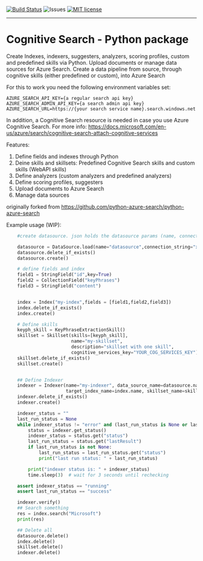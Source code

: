 [![Build Status](https://dev.azure.com/csedevil/Azure%20search%20pyhton/_apis/build/status/python-cognitive-search.azuresearch?branchName=master)](https://dev.azure.com/csedevil/Azure%20search%20pyhton/_build/latest?definitionId=68?branchName=master)
![Issues](https://img.shields.io/github/issues/python-cognitive-search/azuresearch.svg?style=flat)
[![MIT license](https://img.shields.io/badge/license-MIT-brightgreen.svg)](http://opensource.org/licenses/MIT)

---
# Cognitive Search - Python package 

Create Indexes, indexers, suggesters, analyzers, scoring profiles, custom and predefined skills via Python.
Upload documents or manage data sources for Azure Search.
Create a data pipeline from source, through cognitive skills (either predefined or custom), into Azure Search 


For this to work you need the following environment variables set:

    AZURE_SEARCH_API_KEY={a regular search api key}
    AZURE_SEARCH_ADMIN_API_KEY={a search admin api key}
    AZURE_SEARCH_URL=https://{your search service name}.search.windows.net

In addition, a Cognitive Search resource is needed in case you use Azure Cognitive Search. For more info: https://docs.microsoft.com/en-us/azure/search/cognitive-search-attach-cognitive-services


Features:
1. Define fields and indexes through Python
2. Deine skills and skillsets: Predefined Cognitive Search skills and custom skills (WebAPI skills)
3. Define analyzers (custom analyzers and predefined analyzers)
4. Define scoring profiles, suggesters
5. Upload documents to Azure Search 
6. Manage data sources



originally forked from https://github.com/python-azure-search/python-azure-search


Example usage (WIP):

```python
    #create datasource. json holds the datasource params (name, connection string etc.)

    datasource = DataSource.load(name="datasource",connection_string="xxx",container_name="cont")
    datasource.delete_if_exists()
    datasource.create()

    # define fields and index
    field1 = StringField("id",key=True)
    field2 = CollectionField("keyPhrases")
    field3 = StringField("content")


    index = Index("my-index",fields = [field1,field2,field3])
    index.delete_if_exists()
    index.create()

    # Define skills
    keyph_skill = KeyPhraseExtractionSkill()
    skillset = Skillset(skills=[keyph_skill],
                        name="my-skillset",
                        description="skillset with one skill",
                        cognitive_services_key="YOUR_COG_SERVICES_KEY")
    skillset.delete_if_exists()
    skillset.create()


    ## Define Indexer
    indexer = Indexer(name="my-indexer", data_source_name=datasource.name,
                      target_index_name=index.name, skillset_name=skillset.name)
    indexer.delete_if_exists()
    indexer.create()

    indexer_status = ""
    last_run_status = None
    while indexer_status != "error" and (last_run_status is None or last_run_status == "inProgress"):
        status = indexer.get_status()
        indexer_status = status.get("status")
        last_run_status = status.get("lastResult")
        if last_run_status is not None:
            last_run_status = last_run_status.get("status")
            print("last run status: " + last_run_status)

        print("indexer status is: " + indexer_status)
        time.sleep(3)  # wait for 3 seconds until rechecking

    assert indexer_status == "running"
    assert last_run_status == "success"

    indexer.verify()
    ## Search something
    res = index.search("Microsoft")
    print(res)

    ## Delete all
    datasource.delete()
    index.delete()
    skillset.delete()
    indexer.delete()

```
